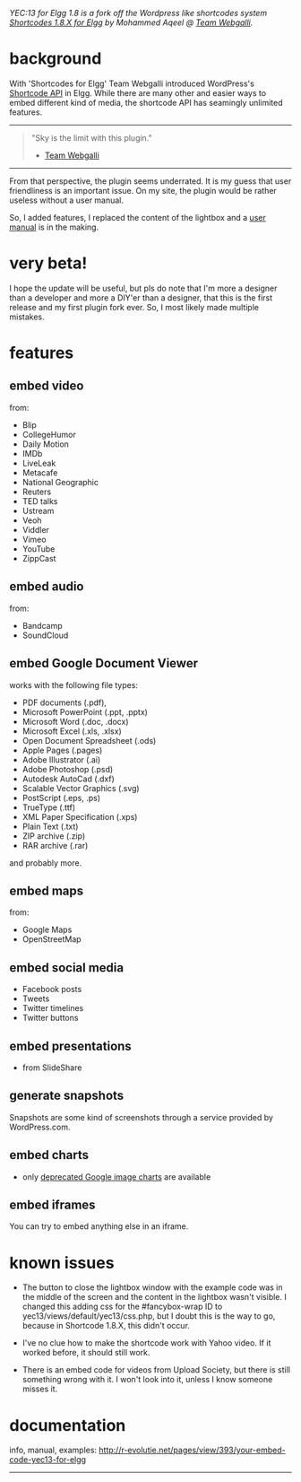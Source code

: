 *YEC:13 for Elgg 1.8 is a fork off the Wordpress like shortcodes system
[Shortcodes 1.8.X for Elgg][1] by Mohammed Aqeel @ [Team Webgalli][2].*

# background

With 'Shortcodes for Elgg' Team Webgalli introduced WordPress's
[Shortcode API][3] in Elgg. While there are many other and easier
ways to embed different kind of media, the shortcode API has
seamingly unlimited features. 

-------------------------------------------------------------------
> "Sky is the limit with this plugin."
> - [Team Webgalli][4]
-------------------------------------------------------------------

From that perspective, the plugin seems underrated. It is my guess
that user friendliness is an important issue. On my site, the plugin
would be rather useless without a user manual.

So, I added features, I replaced the content of the lightbox and a
[user manual][5] is in the making. 

# very beta!

I hope the update will be useful, but pls do note that I'm more a
designer than a developer and more a DIY'er than a designer, that this
is the first release and my first plugin fork ever. So, I most likely
made multiple mistakes.

# features

## embed video

from:

- Blip
- CollegeHumor
- Daily Motion
- IMDb
- LiveLeak
- Metacafe
- National Geographic
- Reuters
- TED talks
- Ustream
- Veoh
- Viddler
- Vimeo
- YouTube
- ZippCast

## embed audio

from:

- Bandcamp
- SoundCloud

## embed Google Document Viewer

works with the following file types:

- PDF documents (.pdf),
- Microsoft PowerPoint (.ppt, .pptx)
- Microsoft Word (.doc, .docx)
- Microsoft Excel (.xls, .xlsx)
- Open Document Spreadsheet (.ods)
- Apple Pages (.pages)
- Adobe Illustrator (.ai)
- Adobe Photoshop (.psd)
- Autodesk AutoCad (.dxf)
- Scalable Vector Graphics (.svg)
- PostScript (.eps, .ps)
- TrueType (.ttf)
- XML Paper Specification (.xps)
- Plain Text (.txt)
- ZIP archive (.zip)
- RAR archive (.rar)

and probably more.

## embed maps

from:

- Google Maps
- OpenStreetMap

## embed social media

- Facebook posts
- Tweets
- Twitter timelines
- Twitter buttons

## embed presentations

- from SlideShare

## generate snapshots

Snapshots are some kind of screenshots through a service provided
by WordPress.com.

## embed charts

- only [deprecated Google image charts][6] are available

## embed iframes

You can try to embed anything else in an iframe.

# known issues

- The button to close the lightbox window with the example code was
in the middle of the screen and the content in the lightbox wasn't
visible. I changed this adding css for the #fancybox-wrap ID to
yec13/views/default/yec13/css.php, but I doubt this is the way to
go, because in Shortcode 1.8.X, this didn't occur.

- I've no clue how to make the shortcode work with Yahoo video. If
it worked before, it should still work.

- There is an embed code for videos from Upload Society, but there
is still something wrong with it. I won't look into it, unless I know
someone misses it.

# documentation

info, manual, examples:
http://r-evolutie.net/pages/view/393/your-embed-code-yec13-for-elgg

---
[1]: https://community.elgg.org/plugins/1047972/1.1/shortcodes-18x				"plugin: Shortcodes 1.8.X for Elgg 1.8"
[2]: http://www.webgalli.com/									"Team Webgalli website"
[3]: http://codex.wordpress.org/Shortcode_API							"Shortcode API @ WordPress Codex"
[4]: http://www.webgalli.com/blog/shortcodes-for-elgg/						"Shortcodes for Elgg @ Team Webgalli blog"
[5]: http://r-evolutie.net/pages/view/394/yec13-user-manual					"YEC:13 user manual"
[6]: https://developers.google.com/chart/image/							"Google image charts are depricated since 2012.04.20"
